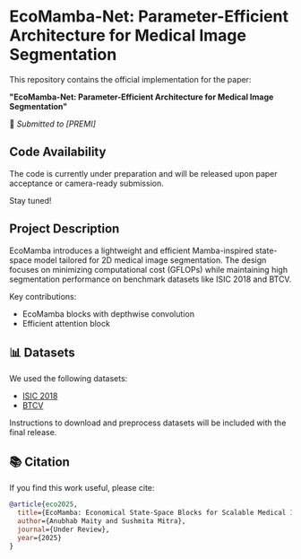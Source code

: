 # EcoMamba-Net: Parameter-Efficient Architecture for Medical Image Segmentation

This repository contains the official implementation for the paper:

**"EcoMamba-Net: Parameter-Efficient Architecture for Medical Image Segmentation"**

📄 *Submitted to [PREMI]*

## Code Availability

The code is currently under preparation and will be released upon paper acceptance or camera-ready submission.

Stay tuned! 

## Project Description

EcoMamba introduces a lightweight and efficient Mamba-inspired state-space model tailored for 2D medical image segmentation. The design focuses on minimizing computational cost (GFLOPs) while maintaining high segmentation performance on benchmark datasets like ISIC 2018 and BTCV.

Key contributions:
- EcoMamba blocks with depthwise convolution
- Efficient attention block

## 📊 Datasets

We used the following datasets:
- [ISIC 2018](https://challenge2018.isic-archive.com/)
- [BTCV](https://www.synapse.org/#!Synapse:syn3193805/wiki/217789)

Instructions to download and preprocess datasets will be included with the final release.

## 📚 Citation

If you find this work useful, please cite:

```bibtex
@article{eco2025,
  title={EcoMamba: Economical State-Space Blocks for Scalable Medical Image Segmentation},
  author={Anubhab Maity and Sushmita Mitra},
  journal={Under Review},
  year={2025}
}
